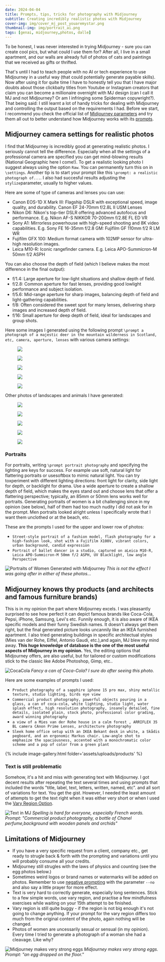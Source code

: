```yaml
---
date: 2024-04-04
title: Prompts, tips, tricks for photography with Midjourney
subtitle: Creating incredibly realistic photos with Midjourney 
cover-img: img/cover_mj_post_youaremystar.png
thumbnail-img: img/portrait_ai.png
tags: [genai, midjourney,photos, dalle]
---
```


To be honest, I was never interested in trying Midjourney - sure you can create cool pics, but what could I use them for? After all, I live in a small apartment, and our walls are already full of photos of cats and paintings that we received as gifts or thrifted.

That's until I had to teach people with no AI or tech experience to use Midjourney in a useful way (that could potentially generate payable skills). Now after using it for quite time I have to honestly tell you that I have major doubts about those clickbaity titles from Youtube or Instagram creators that claim you can become a millionaire overnight with MJ design (can I call it MJ and not Midjourney? Or am I infringing some Spiderman copywright?). That being said: I still learnt a lot of handy tricks for dealing with Midjourney and controlling the output based on the requirements I had. Before we start, I recommend you check the official list of [Midjourney parameters](https://docs.midjourney.com/docs/parameter-list) and try them all out to better understand how Midjourney works with its [prompts](https://docs.midjourney.com/docs/prompts-2).

## Midjourney camera settings for realistic photos

I find that Midjourney is incredibly good at generating realistic photos. I seriously cannot tell the difference. Especially when all the settings of a professional camera are specified you can get mind-blowing results (National Geographic here I come!). To get a realistic looking photo I suggest always using the option `Raw`. You can permanently turn this on in `\settings`. Another tip is to start your prompt like this `\prompt: a realistic photograph of...`. I also had succesful results adjusting the `stylize`parameter, usually to higher values.

Here are some of type of cameras and lenses you can use:
- Canon EOS-1D X Mark III: Flagship DSLR with exceptional speed, image quality, and durability. Canon EF 24-70mm f/2.8L II USM Lenses
- Nikon D6: Nikon's top-tier DSLR offering advanced autofocus and performance. E.g. Nikon AF-S NIKKOR 70-200mm f/2.8E FL ED VR
- Sony A1: Mirrorless powerhouse with high-speed shooting and 8K video capabilities. E.g. Sony FE 16-35mm f/2.8 GM: Fujifilm GF 110mm f/2 R LM WR
- Fujifilm GFX 100: Medium format camera with 102MP sensor for ultra-high resolution images.
- Leica M10-R: Iconic rangefinder camera. E.g. Leica APO-Summicron-M 50mm f/2 ASPH

You can also choose the depth of field (which I believe makes the most difference in the final output):
- f/1.4: Large aperture for low-light situations and shallow depth of field.
- f/2.8: Common aperture for fast lenses, providing good lowlight performance and subject isolation.
- f/5.6: Mid-range aperture for sharp images, balancing depth of field and light-gathering capabilities.
- f/8: Often considered the sweet spot for many lenses, delivering sharp images and increased depth of field.
- f/16: Small aperture for deep depth of field, ideal for landscapes and group shots.

Here some images I generated using the following prompt `\prompt a photograph of a majestic deer in the mountain wilderness in Scotland, etc, camera, aperture, lenses` with various camera settings:

<div class="grid  is-col-min-7">
    <div class="cell">
        <figure class="image is-square">
            <img src="/static/img/uploads/album/Canon-Low-Angle perspective.jpg" />
        </figure>
    </div>
    <div class="cell">
        <figure class="image is-square">
            <img src="/static/img/uploads/album/Canon.jpg" />
        </figure>
    </div>
    <div class="cell">
        <figure class="image is-square">
            <img src="/static/img/uploads/album/Leica-Summicron.jpg" />
        </figure>
    </div>
    <div class="cell">
        <figure class="image is-square">
            <img src="/static/img/uploads/album/Leica.jpg" />
        </figure>
    </div>
    <div class="cell">
        <figure class="image is-square">
            <img src="/static/img/uploads/album/Nikon.jpg" />
        </figure>
    </div>
</div>


Other photos of landscapes and animals I have generated:


<div class="grid is-col-min-7">
    <div class="cell">
        <figure class="image is-square">
            <img src="/static/img/uploads/realistic/Blue Footed Boobie.png" />
        </figure>
    </div>
    <div class="cell">
        <figure class="image is-square">
            <img src="/static/img/uploads/realistic/Lion Canon.png" />
        </figure>
    </div>
    <div class="cell">
        <figure class="image is-square">
            <img src="/static/img/uploads/realistic/Mountain Range.png" />
        </figure>
    </div>
    <div class="cell">
        <figure class="image is-square">
            <img src="/static/img/uploads/realistic/Mountains Spring.png" />
        </figure>
    </div>
    <div class="cell">
        <figure class="image is-square">
            <img src="/static/img/uploads/realistic/Paraglider.png" />
        </figure>
    </div>
</div>

### Portraits
For portraits, writing `\prompt portrait photography` and specifying the lighting are keys for success. For example use soft, natural light for flattering portraits or usesoftbox to mimic natural light. You can try toxperiment with different lighting directions: front light for clarity, side light for depth, or backlight for drama. Use a wide aperture to create a shallow depth of field, which makes the eyes stand out and choose lens that offer a flattering perspective; typically, an 85mm or 50mm lens works well for portraits. Generating portraits of women is a bit challenging since in my opinion (see below), half of them had too much nudity I did not ask for in the prompt. Men portraits looked alright unless I specifically wrote that I want them unclothed or at the beach, etc.

These are the prompts I used for the upper and lower row of photos:
- `Street-style portrait of a fashion model, flash photography for a high-fashion look, shot with a Fujifilm X100V, vibrant colors, urban background, candid expression`
- `Portrait of ballet dancer in a studio, captured on aLeica M10-R, Leica APO-Summicron-M 50mm f/2 ASPH, UV Blacklight, low angle Perspective`

![Portraits of Women Generated with Midjourney](img/portrait_women.png)
*This is not the effect I was going after in either of these photos...*

## Midjourney knows thy products (and architects and famous furniture brands)

This is in my opinion the part where Midjourney excels. I was pleasantly surprised to see how perfect it can depict famous brands like Coca-Cola, Pepsi, iPhone, Samsung, Levi's etc. Funnily enough, it is also aware of IKEA specific models and their funny Swedish names. It doesn't always get them right, but the final generated picture looks uncannily like an IKEA furnished apartment. I also tried generating buildings in specific architectual styles (Mies van der Rohe, Eiffel, Antonio Gaudi, etc.),and again, MJ blew my mind away. **This huge knowledge of database is the one of the most useful aspects of Midjourney in my opinion.** Yes, the editing options that Midjourney offers, are also useful, but for tailored or custom modifications stick to the classic like Adobe Photoshop, Gimp, etc..

![CocaCola](img/coca-cola.png)
*Fancy a can of Coca-Cola? I  sure do after seeing this photo.*

Here are some examples of prompts I used:

- `Product photography of a sapphire iphone 15 pro max, shiny metallic texture, studio lighting, birds eye view`
- `Commercial product photography, powerful objects pouring in a glass, a can of coca-cola, white lighting, studio light, water splash effect, high resolution photography, insanely detailed, fine details, isolated plain, stock photo, professional color grading, award winning photography`
- `a view of a Mies van der Rohe house in a calm forest , ARRIFLEX 35 BL camera CAnon Prime Lenses, architecture photography`
- `Sleek home office setup with an IKEA Bekant desk in white, a Skådis pegboard, and an ergonomic Markus chair. Low-angle shot to emphasize the spaciousness, accented with a monochromatic color scheme and a pop of color from a green plant`

{% include image-gallery.html folder='assets/uploads/products' %}

### Text is still problematic

Somehow, it's a hit and miss with generating text with Midjourney. I got decent results after repeating the text several times and using prompts that included the words "title, label, text, letters, written, named, etc". and all sort of variations for text. You get the gist. However, I needed the least amount of attempts to get the text right when it was either very short or when I used the [Vary Region Option](https://docs.midjourney.com/docs/vary-region).

![Text in MJ](img/chanel_wrong_text.png)
*Spelling is hard for everyone, especially French words. Prompt: "Commercial product photography, a bottle of Chanel perfume,background with wooden panels and orchids"*

## Limitations of Midjourney

- If you have a very specific request from a client, company etc., get ready to strugle back & forth with the prompting and variations until you will probably consume all your credits.
- Midjourney still strugles with the laws of physics and counting (see the egg photos below.)
- Sometimes weird logos or brand names or watermarks will be added on photos. Remember to use [negative prompting](https://docs.midjourney.com/docs/no-1) with the parameter `--no` and also say a little prayer for more effect.
- Text is very hard to correctly generate, especially long sentences. Stick to a few simple words, use vary region, and practise a few mindfulness exercises while waiting on your 15th attempt to be finished.
- Vary region is still quite buggy - if the region is not big enough it's not going to change anything. If your prompt for the vary region differs too much from the original content of the photo, again nothing will be changed.
- Photos of women are uncessarily sexual or sensual (in my opinion). Every time I tried to generate a photograph of a woman she had a cleavage. Like why?

![Midjourney makes very strong eggs](img/eggs.png)
*Midjourney makes very strong eggs. Prompt: "an egg dropped on the floor."*